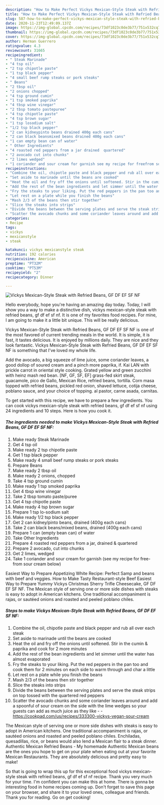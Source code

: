 ```yaml
---
description: "How to Make Perfect Vickys Mexican-Style Steak with Refried Beans, GF DF EF SF NF"
title: "How to Make Perfect Vickys Mexican-Style Steak with Refried Beans, GF DF EF SF NF"
slug: 587-how-to-make-perfect-vickys-mexican-style-steak-with-refried-beans-gf-df-ef-sf-nf
date: 2020-11-23T12:49:09.137Z
image: https://img-global.cpcdn.com/recipes/73df1023c0de3b77/751x532cq70/vickys-mexican-style-steak-with-refried-beans-gf-df-ef-sf-nf-recipe-main-photo.jpg
thumbnail: https://img-global.cpcdn.com/recipes/73df1023c0de3b77/751x532cq70/vickys-mexican-style-steak-with-refried-beans-gf-df-ef-sf-nf-recipe-main-photo.jpg
cover: https://img-global.cpcdn.com/recipes/73df1023c0de3b77/751x532cq70/vickys-mexican-style-steak-with-refried-beans-gf-df-ef-sf-nf-recipe-main-photo.jpg
author: Herman Guerrero
ratingvalue: 4.3
reviewcount: 31665
recipeingredient:
- " Steak Marinade"
- "4 tsp oil"
- "2 tsp chipotle paste"
- "1 tsp black pepper"
- "4 small beef rump steaks or pork steaks"
- " Beans"
- "2 tbsp oil"
- "2 onions chopped"
- "4 tsp ground cumin"
- "1 tsp smoked paprika"
- "4 tbsp wine vinegar"
- "2 tbsp tomato pastepuree"
- "4 tsp chipotle paste"
- "4 tsp brown sugar"
- "1 tsp losodium salt"
- "1/2 tsp black pepper"
- "2 can kidneypinto beans drained 400g each cans"
- "2 can black beansmixed beans drained 400g each cans"
- "1 can empty bean can of water"
- " Other Ingredients"
- "4 roasted red peppers from a jar drained  quartered"
- "2 avocado cut into chunks"
- "2 limes wedged"
- "1 coriander and sour cream for garnish see my recipe for freefrom sour cream below"
recipeinstructions:
- "Combine the oil, chipotle paste and black pepper and rub all over each steak"
- "Set aside to marinade until the beans are cooked"
- "Heat the oil and fry off the onions until softened. Stir in the cumin &amp; paprika and cook for 2 more minutes"
- "Add the rest of the bean ingredients and let simmer until the water has almost evaporated"
- "Fry the steaks to your liking. Put the red peppers in the pan too and cook them for 2 minutes on each side to warm through and char a little"
- "Let rest on a plate while you finish the beans"
- "Mash 2/3 of the beans then stir together"
- "Slice the steaks into strips"
- "Divide the beans between the serving plates and serve the steak strips on top tossed with the quartered red peppers"
- "Scatter the avocado chunks and some coriander leaves around and add a spoonful of sour cream on the side with the lime wedges so your guests can add as much juice as they like  https://cookpad.com/us/recipes/333300-vickys-vegan-sour-cream"
categories:
- Recipe
tags:
- vickys
- mexicanstyle
- steak

katakunci: vickys mexicanstyle steak 
nutrition: 192 calories
recipecuisine: American
preptime: "PT32M"
cooktime: "PT53M"
recipeyield: "2"
recipecategory: Dinner

---
```



![Vickys Mexican-Style Steak with Refried Beans, GF DF EF SF NF](https://img-global.cpcdn.com/recipes/73df1023c0de3b77/751x532cq70/vickys-mexican-style-steak-with-refried-beans-gf-df-ef-sf-nf-recipe-main-photo.jpg)

Hello everybody, hope you're having an amazing day today. Today, I will show you a way to make a distinctive dish, vickys mexican-style steak with refried beans, gf df ef sf nf. It is one of my favorites food recipes. For mine, I am going to make it a little bit unique. This will be really delicious.

Vickys Mexican-Style Steak with Refried Beans, GF DF EF SF NF is one of the most favored of current trending meals in the world. It is simple, it is fast, it tastes delicious. It is enjoyed by millions daily. They are nice and they look fantastic. Vickys Mexican-Style Steak with Refried Beans, GF DF EF SF NF is something that I've loved my whole life.

Add the avocado, a big squeeze of lime juice, some coriander leaves, a good dollop of soured cream and a pinch more paprika, if. Kai LAN with prickle carrot in oriental style cooking. Grated yellow and green zucchini with heinz mash red bean. [NF, GF, SF, EF] grass-fed skirt steak, guacamole, pico de Gallo, Mexican Rice, refried beans, tortilla. Corn masa topped with refried beans, pickled red onion, shaved lettuce, cotija cheese, poblano sauce, and your choice of topping. al pastor, carne asada, carnitas.


To get started with this recipe, we have to prepare a few ingredients. You can cook vickys mexican-style steak with refried beans, gf df ef sf nf using 24 ingredients and 10 steps. Here is how you cook it.

<!--inarticleads1-->

##### The ingredients needed to make Vickys Mexican-Style Steak with Refried Beans, GF DF EF SF NF:

1. Make ready  Steak Marinade
1. Get 4 tsp oil
1. Make ready 2 tsp chipotle paste
1. Get 1 tsp black pepper
1. Make ready 4 small beef rump steaks or pork steaks
1. Prepare  Beans
1. Make ready 2 tbsp oil
1. Make ready 2 onions, chopped
1. Take 4 tsp ground cumin
1. Make ready 1 tsp smoked paprika
1. Get 4 tbsp wine vinegar
1. Take 2 tbsp tomato paste/puree
1. Get 4 tsp chipotle paste
1. Make ready 4 tsp brown sugar
1. Prepare 1 tsp lo-sodium salt
1. Make ready 1/2 tsp black pepper
1. Get 2 can kidney/pinto beans, drained (400g each cans)
1. Take 2 can black beans/mixed beans, drained (400g each cans)
1. Prepare 1 can (empty bean can) of water
1. Take  Other Ingredients
1. Prepare 4 roasted red peppers from a jar, drained &amp; quartered
1. Prepare 2 avocado, cut into chunks
1. Get 2 limes, wedged
1. Take 1 coriander and sour cream for garnish (see my recipe for free-from sour cream below)


Easiest Way to Prepare Appetizing White Recipe: Perfect Samp and beans with beef and veggies. How to Make Tasty Restaurant-style Beef Easiest Way to Prepare Yummy Vickys Christmas Sherry Trifle Cheesecake, GF DF EF SF NF. The Mexican style of serving one or more side dishes with steaks is easy to adopt in American kitchens. One traditional accompaniment is rajas, or sautéed onions and roasted and peeled poblano chiles. 

<!--inarticleads2-->

##### Steps to make Vickys Mexican-Style Steak with Refried Beans, GF DF EF SF NF:

1. Combine the oil, chipotle paste and black pepper and rub all over each steak
1. Set aside to marinade until the beans are cooked
1. Heat the oil and fry off the onions until softened. Stir in the cumin &amp; paprika and cook for 2 more minutes
1. Add the rest of the bean ingredients and let simmer until the water has almost evaporated
1. Fry the steaks to your liking. Put the red peppers in the pan too and cook them for 2 minutes on each side to warm through and char a little
1. Let rest on a plate while you finish the beans
1. Mash 2/3 of the beans then stir together
1. Slice the steaks into strips
1. Divide the beans between the serving plates and serve the steak strips on top tossed with the quartered red peppers
1. Scatter the avocado chunks and some coriander leaves around and add a spoonful of sour cream on the side with the lime wedges so your guests can add as much juice as they like -  - https://cookpad.com/us/recipes/333300-vickys-vegan-sour-cream


The Mexican style of serving one or more side dishes with steaks is easy to adopt in American kitchens. One traditional accompaniment is rajas, or sautéed onions and roasted and peeled poblano chiles. Enchiladas, quesadillas, rice, or beans would also lend a Mexican flair to a steak dinner. Authentic Mexican Refried Beans - My homemade Authentic Mexican beans are the ones you hope to get on your plate when eating out at your favorite Mexican Restaurants. They are absolutely delicious and pretty easy to make! 

So that is going to wrap this up for this exceptional food vickys mexican-style steak with refried beans, gf df ef sf nf recipe. Thank you very much for your time. I'm confident you can make this at home. There is gonna be interesting food in home recipes coming up. Don't forget to save this page on your browser, and share it to your loved ones, colleague and friends. Thank you for reading. Go on get cooking!
